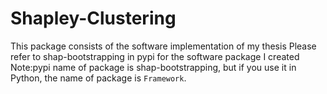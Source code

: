 # Shapley-Clustering
This package consists of the software implementation of my thesis
Please refer to shap-bootstrapping in pypi for the software package I created
Note:pypi name of package is shap-bootstrapping, but if you use it in Python, the name of package is
`Framework`.